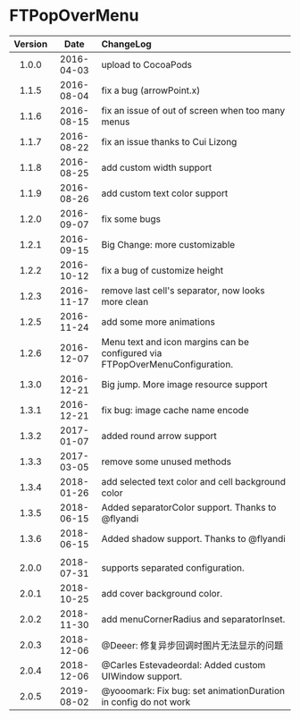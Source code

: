 # FTPopOverMenu


| Version | Date | ChangeLog |
|:--------:|:--------:|:--------|
|1.0.0|2016-04-03| upload to CocoaPods|
|1.1.5|2016-08-04| fix a bug (arrowPoint.x)|
|1.1.6|2016-08-15| fix an issue of out of screen when too many menus|
|1.1.7|2016-08-22| fix an issue thanks to Cui Lizong|
|1.1.8|2016-08-25| add custom width support|
|1.1.9|2016-08-26| add custom text color support|
|1.2.0|2016-09-07| fix some bugs|
|1.2.1|2016-09-15| Big Change: more customizable|
|1.2.2|2016-10-12| fix a bug of customize height|
|1.2.3|2016-11-17| remove last cell's separator, now looks more clean|
|1.2.5|2016-11-24| add some more animations|
|1.2.6|2016-12-07| Menu text and icon margins can be configured via FTPopOverMenuConfiguration.|
|1.3.0|2016-12-21| Big jump. More image resource support |
|1.3.1|2016-12-21| fix bug: image cache name encode |
|1.3.2|2017-01-07| added round arrow support |
|1.3.3|2017-03-05| remove some unused methods |
|1.3.4|2018-01-26| add selected text color and cell background color |
|1.3.5|2018-06-15| Added separatorColor support. Thanks to @flyandi |
|1.3.6|2018-06-15| Added shadow support. Thanks to @flyandi |
|  | |  |
|2.0.0|2018-07-31| supports separated configuration. |
|2.0.1|2018-10-25| add cover background color. |
|2.0.2|2018-11-30| add menuCornerRadius and separatorInset. |
|2.0.3|2018-12-06| @Deeer: 修复异步回调时图片无法显示的问题 |
|2.0.4|2018-12-06| @Carles Estevadeordal: Added custom UIWindow support. |
|2.0.5|2019-08-02| @yooomark: Fix bug: set animationDuration in config do not work |


